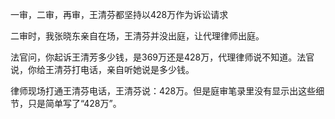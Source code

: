 一审，二审，再审，王清芬都坚持以428万作为诉讼请求


二审时，我张晓东亲自在场，王清芬并没出庭，让代理律师出庭。

法官问，你起诉王清芳多少钱，是369万还是428万，代理律师说不知道。法官说，你给王清芬打电话，亲自听她说是多少钱。

律师现场打通王清芬电话，王清芬说：428万。但是庭审笔录里没有显示出这些细节，只是简单写了“428万”。
